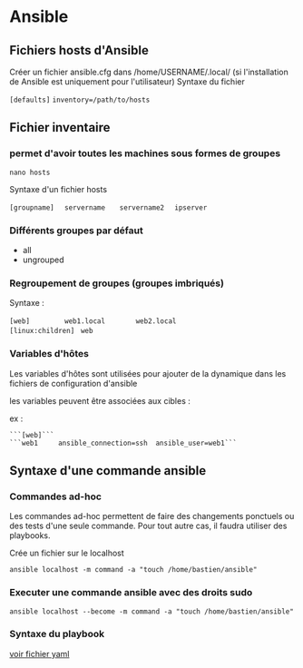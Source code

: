 

# Ansible

## Fichiers hosts d'Ansible

Créer un fichier ansible.cfg dans /home/USERNAME/.local/ (si l'installation de Ansible est uniquement pour l'utilisateur)
Syntaxe du fichier

``` [defaults] ```
```inventory=/path/to/hosts``` 

## Fichier inventaire 

### permet d'avoir toutes les machines sous formes de groupes  

```nano hosts```

Syntaxe d'un fichier hosts

```[groupname]	``` 
```servername	```
```servername2	```
```ipserver	```

### Différents groupes par défaut

- all
- ungrouped

### Regroupement de groupes (groupes imbriqués)

Syntaxe : 

```[web]		```
```web1.local		```
```web2.local		```
```			```
```[linux:children]	```
```web			```

### Variables d'hôtes

Les variables d'hôtes sont utilisées pour ajouter de la dynamique dans les fichiers de configuration d'ansible

les variables peuvent être associées aux cibles : 

ex : 

	```[web]```
	```web1		ansible_connection=ssh	ansible_user=web1``` 

## Syntaxe d'une commande ansible 

### Commandes ad-hoc 

Les commandes ad-hoc permettent de faire des changements ponctuels ou des tests d'une seule commande. Pour tout autre cas, il faudra utiliser des playbooks.

Crée un fichier sur le localhost

```ansible localhost -m command -a "touch /home/bastien/ansible" ```

### Executer une commande ansible avec des droits sudo

```ansible localhost --become -m command -a "touch /home/bastien/ansible" ``` 

### Syntaxe du playbook

[voir fichier yaml](/home/bastien/test.yml)

 
